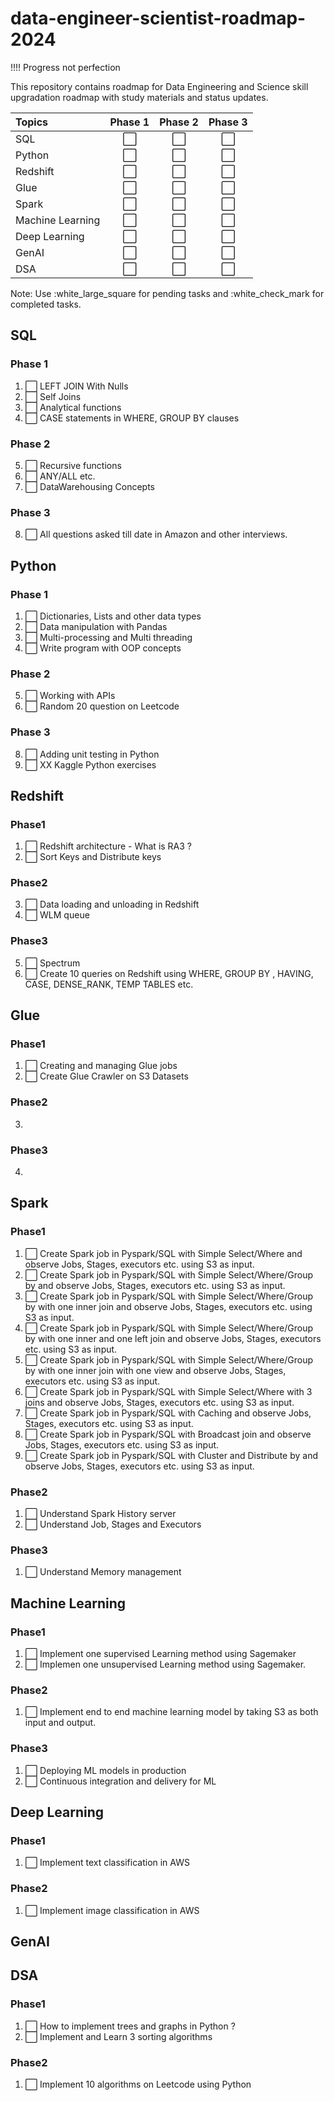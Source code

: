 # data-engineer-scientist-roadmap-2024

!!!! Progress not perfection

This repository contains roadmap for Data Engineering and Science skill upgradation roadmap with study materials and status updates.

| Topics            | Phase 1 | Phase 2 | Phase 3 |
| :---------------- | :------: | :----: | :----: |
| SQL              | :white_large_square: |:white_large_square:|:white_large_square:|
| Python           | :white_large_square: |:white_large_square:|:white_large_square:|
| Redshift         | :white_large_square: |:white_large_square:|:white_large_square:|
| Glue             | :white_large_square: |:white_large_square:|:white_large_square:|
| Spark            | :white_large_square: |:white_large_square:|:white_large_square:|
| Machine Learning | :white_large_square: |:white_large_square:|:white_large_square:|
| Deep Learning    | :white_large_square: |:white_large_square:|:white_large_square:|
| GenAI            | :white_large_square: |:white_large_square:|:white_large_square:|
| DSA              | :white_large_square: |:white_large_square:|:white_large_square:|

Note: Use :white_large_square for pending tasks and :white_check_mark for completed tasks.

## SQL

### Phase 1

1. :white_large_square: LEFT JOIN With Nulls
2. :white_large_square: Self Joins
3. :white_large_square: Analytical functions
4. :white_large_square: CASE statements in WHERE, GROUP BY clauses

### Phase 2
5. :white_large_square: Recursive functions
6. :white_large_square: ANY/ALL etc.
7. :white_large_square: DataWarehousing Concepts

### Phase 3
8. :white_large_square: All questions asked till date in Amazon and other interviews.

## Python

### Phase 1
1. :white_large_square: Dictionaries, Lists and other data types
2. :white_large_square: Data manipulation with Pandas
3. :white_large_square: Multi-processing and Multi threading
4. :white_large_square: Write program with OOP concepts

### Phase 2
5. :white_large_square: Working with APIs
6. :white_large_square: Random 20 question on Leetcode

### Phase 3
8. :white_large_square: Adding unit testing in Python
9. :white_large_square: XX Kaggle Python exercises

## Redshift

### Phase1
1. :white_large_square: Redshift architecture - What is RA3 ?
2. :white_large_square: Sort Keys and Distribute keys

### Phase2
3. :white_large_square: Data loading and unloading in Redshift
4. :white_large_square: WLM queue

### Phase3
5. :white_large_square: Spectrum
6. :white_large_square: Create 10 queries on Redshift using WHERE, GROUP BY , HAVING, CASE, DENSE_RANK, TEMP TABLES etc.

## Glue 

### Phase1
1. :white_large_square: Creating and managing Glue jobs
2. :white_large_square: Create Glue Crawler on S3 Datasets

### Phase2
3. <TBD>

### Phase3
4. <TBD>

## Spark

### Phase1
1. :white_large_square: Create Spark job in Pyspark/SQL with Simple Select/Where and observe Jobs, Stages, executors etc. using S3 as input.
2. :white_large_square: Create Spark job in Pyspark/SQL with Simple Select/Where/Group by and observe Jobs, Stages, executors etc. using S3 as input.
3. :white_large_square: Create Spark job in Pyspark/SQL with Simple Select/Where/Group by with one inner join and observe Jobs, Stages, executors etc. using S3 as input.
4. :white_large_square: Create Spark job in Pyspark/SQL with Simple Select/Where/Group by with one inner and one left join and observe Jobs, Stages, executors etc. using S3 as input.
5. :white_large_square: Create Spark job in Pyspark/SQL with Simple Select/Where/Group by with one inner join with one view and observe Jobs, Stages, executors etc. using S3 as input.
6. :white_large_square: Create Spark job in Pyspark/SQL with Simple Select/Where with 3 joins and observe Jobs, Stages, executors etc. using S3 as input.
7. :white_large_square: Create Spark job in Pyspark/SQL with Caching and observe Jobs, Stages, executors etc. using S3 as input.
8. :white_large_square: Create Spark job in Pyspark/SQL with Broadcast join and observe Jobs, Stages, executors etc. using S3 as input.
9. :white_large_square: Create Spark job in Pyspark/SQL with Cluster and Distribute by and observe Jobs, Stages, executors etc. using S3 as input.

### Phase2
1. :white_large_square: Understand Spark History server
2. :white_large_square: Understand Job, Stages and Executors

### Phase3
1. :white_large_square: Understand Memory management

## Machine Learning
### Phase1
1. :white_large_square: Implement one supervised Learning method using Sagemaker
2. :white_large_square: Implemen one unsupervised Learning method using Sagemaker.

### Phase2
1. :white_large_square: Implement end to end machine learning model by taking S3 as both input and output.

### Phase3
1. :white_large_square: Deploying ML models in production
2. :white_large_square: Continuous integration and delivery for ML

## Deep Learning
### Phase1
1. :white_large_square: Implement text classification in AWS

### Phase2
1. :white_large_square: Implement image classification in AWS

## GenAI
<TBD>

## DSA
### Phase1
1. :white_large_square: How to implement trees and graphs in Python ?
2. :white_large_square: Implement and Learn 3 sorting algorithms

### Phase2
1. :white_large_square: Implement 10 algorithms on Leetcode using Python
